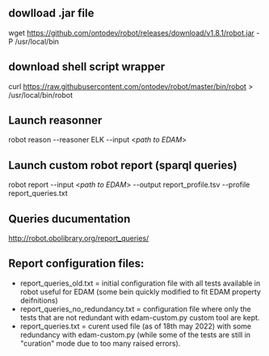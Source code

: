 ## dowlload .jar file 
wget https://github.com/ontodev/robot/releases/download/v1.8.1/robot.jar
-P /usr/local/bin
## download shell script wrapper 
curl https://raw.githubusercontent.com/ontodev/robot/master/bin/robot >
/usr/local/bin/robot

## Launch reasonner 
robot reason --reasoner ELK   --input <_path to EDAM_>


## Launch custom robot report (sparql queries)
robot report --input <_path to EDAM_> --output report_profile.tsv --profile report_queries.txt


## Queries ducumentation 

http://robot.obolibrary.org/report_queries/ 

## Report configuration files:

 - report_queries_old.txt = initial configuration file with all tests available in robot useful for EDAM (some bein quickly modified to fit EDAM property deifnitions)
 - report_queries_no_redundancy.txt = configuration file where only the tests that are not redundant with edam-custom.py custom tool are kept. 
 - report_queries.txt = curent used file (as of 18th may 2022) with some redundancy with edam-custom.py (while some of the tests are still in "curation" mode due to too many raised errors). 